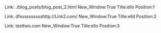 
Link: ./blog_posts/blog_post_2.html New_Window:True Title:ello Position:1 


Link: dfsssssssssshttp://Link2.com/ New_Window:True Title:elld Position:2


Link: testtwo.com New_Window:True Title:ello Position:3 
